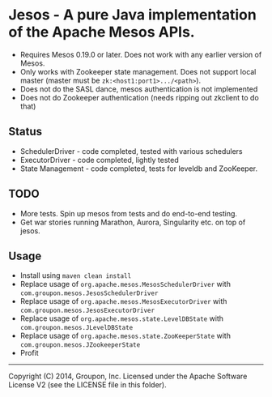 # Jesos - A pure Java implementation of the Apache Mesos APIs.

* Requires Mesos 0.19.0 or later. Does not work with any earlier version of Mesos.
* Only works with Zookeeper state management. Does not support local master (master must be `zk:<host1:port1>.../<path>`).
* Does not do the SASL dance, mesos authentication is not implemented
* Does not do Zookeeper authentication (needs ripping out zkclient to do that)

## Status

* SchedulerDriver - code completed, tested with various schedulers
* ExecutorDriver - code completed, lightly tested
* State Management - code completed, tests for leveldb and ZooKeeper.

## TODO

* More tests. Spin up mesos from tests and do end-to-end testing.
* Get war stories running Marathon, Aurora, Singularity etc. on top of jesos.

## Usage

* Install using `maven clean install`
* Replace usage of `org.apache.mesos.MesosSchedulerDriver` with `com.groupon.mesos.JesosSchedulerDriver`
* Replace usage of `org.apache.mesos.MesosExecutorDriver` with `com.groupon.mesos.JesosExecutorDriver`
* Replace usage of `org.apache.mesos.state.LevelDBState` with `com.groupon.mesos.JLevelDBState`
* Replace usage of `org.apache.mesos.state.ZooKeeperState` with `com.groupon.mesos.JZookeeperState`
* Profit


----
Copyright (C) 2014, Groupon, Inc.
Licensed under the Apache Software License V2 (see the LICENSE file in this folder).
